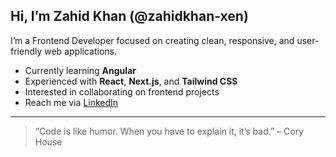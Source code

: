 ## Hi, I’m Zahid Khan (@zahidkhan-xen)

I’m a Frontend Developer focused on creating clean, responsive, and user-friendly web applications.

- Currently learning **Angular**
- Experienced with **React**, **Next.js**, and **Tailwind CSS**
- Interested in collaborating on frontend projects
- Reach me via [LinkedIn](www.linkedin.com/in/muhammad-zahid-khan-06040a183)

---

> “Code is like humor. When you have to explain it, it’s bad.” – Cory House

